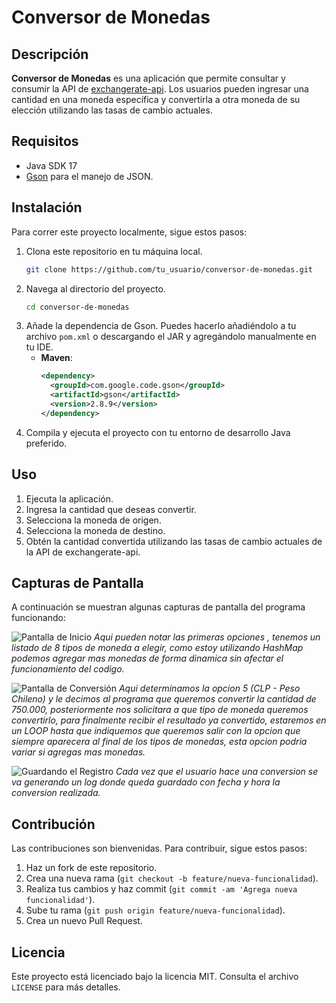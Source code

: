 # Conversor de Monedas

## Descripción

**Conversor de Monedas** es una aplicación que permite consultar y consumir la API de [exchangerate-api](https://www.exchangerate-api.com/). Los usuarios pueden ingresar una cantidad en una moneda específica y convertirla a otra moneda de su elección utilizando las tasas de cambio actuales.

## Requisitos

- Java SDK 17
- [Gson](https://github.com/google/gson) para el manejo de JSON.

## Instalación

Para correr este proyecto localmente, sigue estos pasos:

1. Clona este repositorio en tu máquina local.
   ```bash
   git clone https://github.com/tu_usuario/conversor-de-monedas.git
   ```
2. Navega al directorio del proyecto.
   ```bash
   cd conversor-de-monedas
   ```
3. Añade la dependencia de Gson. Puedes hacerlo añadiéndolo a tu archivo `pom.xml` o descargando el JAR y agregándolo manualmente en tu IDE.
    - **Maven**:
      ```xml
      <dependency>
        <groupId>com.google.code.gson</groupId>
        <artifactId>gson</artifactId>
        <version>2.8.9</version>
      </dependency>
      ```
4. Compila y ejecuta el proyecto con tu entorno de desarrollo Java preferido.

## Uso

1. Ejecuta la aplicación.
2. Ingresa la cantidad que deseas convertir.
3. Selecciona la moneda de origen.
4. Selecciona la moneda de destino.
5. Obtén la cantidad convertida utilizando las tasas de cambio actuales de la API de exchangerate-api.

## Capturas de Pantalla

A continuación se muestran algunas capturas de pantalla del programa funcionando:

![Pantalla de Inicio](images/1.png)
*Aqui pueden notar las primeras opciones , tenemos un listado de 8 tipos de moneda a elegir,
como estoy utilizando HashMap podemos agregar mas monedas de forma dinamica sin afectar el 
funcionamiento del codigo.*

![Pantalla de Conversión](images/3.png)
*Aqui determinamos la opcion 5 (CLP - Peso Chileno) y le decimos al programa que queremos convertir la cantidad de
750.000, posteriormente nos solicitara a que tipo de moneda queremos convertirlo, para finalmente recibir el resultado
ya convertido, estaremos en un LOOP hasta que indiquemos que queremos salir con la opcion que siempre aparecera al final 
de los tipos de monedas, esta opcion podria variar si agregas mas monedas.*

![Guardando el Registro](images/resultado.png)
*Cada vez que el usuario hace una conversion se va generando un log donde queda guardado con fecha y hora la conversion
realizada.*

## Contribución

Las contribuciones son bienvenidas. Para contribuir, sigue estos pasos:

1. Haz un fork de este repositorio.
2. Crea una nueva rama (`git checkout -b feature/nueva-funcionalidad`).
3. Realiza tus cambios y haz commit (`git commit -am 'Agrega nueva funcionalidad'`).
4. Sube tu rama (`git push origin feature/nueva-funcionalidad`).
5. Crea un nuevo Pull Request.

## Licencia

Este proyecto está licenciado bajo la licencia MIT. Consulta el archivo `LICENSE` para más detalles.

